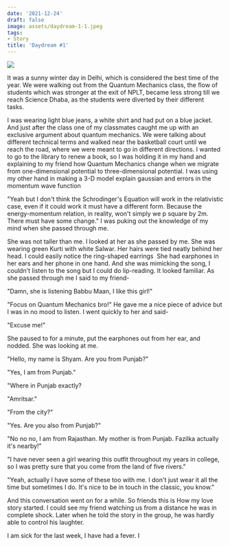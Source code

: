 ```yaml
---
date: '2021-12-24'
draft: false
image: assets/daydream-1-1.jpeg
tags:
- Story
title: 'Daydream #1'
---
```

[![](https://blogger.googleusercontent.com/img/a/AVvXsEhSNsTMRHX9cDXr6XIbl8sYc35OGALeKaZ6WZBPn5szOh2EvJy35q2lWow_5Ak549GaYECHngpyz3-dN3vVXzc60lKqc4j53L2ViAKCyADLX_RT9W9bYVINLj0egHtBUKh9Edvof2D5D6aCLDHp7T3-h3WWEXhK215en9K2eztJBjHg0YiAFYGKD0T6NA=w400-h300)](https://blogger.googleusercontent.com/img/a/AVvXsEhSNsTMRHX9cDXr6XIbl8sYc35OGALeKaZ6WZBPn5szOh2EvJy35q2lWow_5Ak549GaYECHngpyz3-dN3vVXzc60lKqc4j53L2ViAKCyADLX_RT9W9bYVINLj0egHtBUKh9Edvof2D5D6aCLDHp7T3-h3WWEXhK215en9K2eztJBjHg0YiAFYGKD0T6NA=s4160)

  

It was a sunny winter day in Delhi, which is considered the best time of the year. We were walking out from the Quantum Mechanics class, the flow of students which was stronger at the exit of NPLT, became less strong till we reach Science Dhaba, as the students were diverted by their different tasks. 

I was wearing light blue jeans, a white shirt and had put on a blue jacket. And just after the class one of my classmates caught me up with an exclusive argument about quantum mechanics. We were talking about different technical terms and walked near the basketball court until we reach the road, where we were meant to go in different directions. I wanted to go to the library to renew a book, so I was holding it in my hand and explaining to my friend how Quantum Mechanics change when we migrate from one-dimensional potential to three-dimensional potential. I was using my other hand in making a 3-D model explain gaussian and errors in the momentum wave function 

"Yeah but I don't think the Schrodinger's Equation will work in the relativistic case, even if it could work it must have a different form. Because the energy-momentum relation, in reality, won't simply we p square by 2m. There must have some change." I was puking out the knowledge of my mind when she passed through me. 

She was not taller than me. I looked at her as she passed by me. She was wearing green Kurti with white Salwar. Her hairs were tied neatly behind her head. I could easily notice the ring-shaped earrings  She had earphones in her ears and her phone in one hand. And she was mimicking the song, I couldn't listen to the song but I could do lip-reading. It looked familiar. As she passed through me I said to my friend-

"Damn, she is listening Babbu Maan, I like this girl!"

"Focus on Quantum Mechanics bro!" He gave me a nice piece of advice but I was in no mood to listen. I went quickly to her and said-

"Excuse me!"

She paused to for a minute, put the earphones out from her ear, and nodded. She was looking at me.

"Hello, my name is Shyam. Are you from Punjab?"

"Yes, I am from Punjab."

"Where in Punjab exactly?

"Amritsar."

"From the city?"

"Yes. Are you also from Punjab?"

"No no no, I am from Rajasthan. My mother is from Punjab. Fazilka actually it's nearby!"

"I have never seen a girl wearing this outfit throughout my years in college, so I was pretty sure that you come from the land of five rivers."

"Yeah, actually I have some of these too with me. I don't just wear it all the time but sometimes I do. It's nice to be in touch in the classic, you know."

And this conversation went on for a while. So friends this is How my love story started. I could see my friend watching us from a distance he was in complete shock. Later when he told the story in the group, he was hardly able to control his laughter. 

  

I am sick for the last week, I have had a fever. I